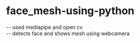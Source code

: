 # face_mesh-using-python
-- used mediapipe and open cv <br>
-- detects face and shows mesh using webcamera

